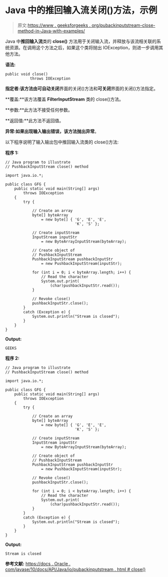 # Java 中的推回输入流关闭()方法，示例

> 原文:[https://www . geeksforgeeks . org/pubackinputstream-close-method-in-Java-with-examples/](https://www.geeksforgeeks.org/pushbackinputstream-close-method-in-java-with-examples/)

Java 中**推回输入流**类的 **close()** 方法用于关闭输入流，并释放与该流相关联的系统资源。在调用这个方法之后，如果这个类将抛出 IOException，则进一步调用其他方法。

**语法:**

```
public void close()
           throws IOException

```

**指定者:**该方法由**可自动关闭**界面的关闭()方法和**可关闭**界面的关闭()方法指定。

**覆盖:**该方法覆盖 **FilterInputStream** 类的 close()方法。

**参数:**此方法不接受任何参数。

**返回值:**此方法不返回值。

**异常:**如果出现输入输出错误，该方法抛出**异常**。

以下程序说明了输入输出包中推回输入流类的 close()方法:

**程序 1:**

```
// Java program to illustrate
// PushbackInputStream close() method

import java.io.*;

public class GFG {
    public static void main(String[] args)
        throws IOException
    {
        try {

            // Create an array
            byte[] byteArray
                = new byte[] { 'G', 'E', 'E',
                               'K', 'S' };

            // Create inputStream
            InputStream inputStr
                = new ByteArrayInputStream(byteArray);

            // Create object of
            // PushbackInputStream
            PushbackInputStream pushbackInputStr
                = new PushbackInputStream(inputStr);

            for (int i = 0; i < byteArray.length; i++) {
                // Read the character
                System.out.print(
                    (char)pushbackInputStr.read());
            }

            // Revoke close()
            pushbackInputStr.close();
        }
        catch (Exception e) {
            System.out.println("Stream is closed");
        }
    }
}
```

**Output:**

```
GEEKS

```

**程序 2:**

```
// Java program to illustrate
// PushbackInputStream close() method

import java.io.*;

public class GFG {
    public static void main(String[] args)
        throws IOException
    {
        try {

            // Create an array
            byte[] byteArray
                = new byte[] { 'G', 'E', 'E',
                               'K', 'S' };

            // Create inputStream
            InputStream inputStr
                = new ByteArrayInputStream(byteArray);

            // Create object of
            // PushbackInputStream
            PushbackInputStream pushbackInputStr
                = new PushbackInputStream(inputStr);

            // Revoke close()
            pushbackInputStr.close();

            for (int i = 0; i < byteArray.length; i++) {
                // Read the character
                System.out.print(
                    (char)pushbackInputStr.read());
            }
        }
        catch (Exception e) {
            System.out.println("Stream is closed");
        }
    }
}
```

**Output:**

```
Stream is closed

```

**参考文献:**
[https://docs . Oracle . com/javase/10/docs/API/Java/io/pubackinputstream . html # close()](https://docs.oracle.com/javase/10/docs/api/java/io/PushbackInputStream.html#close())